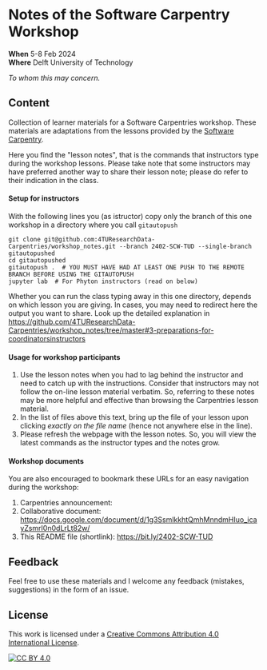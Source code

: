 # Notes of the Software Carpentry Workshop 

**When** 5-8 Feb 2024  
**Where** Delft University of Technology

_To whom this may concern._


## Content
Collection of learner materials for a Software Carpentries workshop. 
These materials are adaptations from the lessons provided by the [Software  Carpentry](https://software-carpentry.org/lessons/).

Here you find the "lesson notes", that is the commands that instructors type during the workshop lessons. 
Please take note that some instructors may have preferred another way to share their lesson note; please do refer to their indication in the class.

#### Setup for instructors 

With the following lines you (as istructor) copy only the branch of this one workshop in a directory where you call `gitautopush`

    git clone git@github.com:4TUResearchData-Carpentries/workshop_notes.git --branch 2402-SCW-TUD --single-branch gitautopushed
    cd gitautopushed
    gitautopush .  # YOU MUST HAVE HAD AT LEAST ONE PUSH TO THE REMOTE BRANCH BEFORE USING THE GITAUTOPUSH
    jupyter lab  # For Phyton instructors (read on below) 

Whether you can run the class typing away in this one directory, depends on which lesson you are giving. 
In cases, you may need to redirect here the output you want to share.
Look up the detailed explanation in https://github.com/4TUResearchData-Carpentries/workshop_notes/tree/master#3-preparations-for-coordinatorsinstructors

#### Usage for workshop participants

1. Use the lesson notes when you had to lag behind the instructor and need to catch up with the instructions. 
Consider that instructors may not follow the on-line lesson material verbatim.  So, referring to these notes may be more helpful and effective than browsing the Carpentries lesson material.  
2. In the list of files above this text, bring up the file of your lesson upon clicking _exactly on the file name_ (hence not anywhere else in the line).  
3. Please refresh the webpage with the lesson notes. 
So, you will view the latest commands as the instructor types and the notes grow.

#### Workshop documents
You are also encouraged to bookmark these URLs for an easy navigation during the workshop:

1. Carpentries announcement: 
2. Collaborative document: https://docs.google.com/document/d/1g3SsmlkkhtQmhMnndmHIuo_icayZsmrI0n0dLrLt82w/
3. This README file (shortlink): https://bit.ly/2402-SCW-TUD


## Feedback
Feel free to use these materials and I welcome any feedback (mistakes, suggestions) in the form of an issue.

## License

This work is licensed under a
[Creative Commons Attribution 4.0 International License][cc-by].

[![CC BY 4.0][cc-by-image]][cc-by]

[cc-by]: http://creativecommons.org/licenses/by/4.0/
[cc-by-image]: https://i.creativecommons.org/l/by/4.0/88x31.png
[cc-by-shield]: https://img.shields.io/badge/License-CC%20BY%204.0-lightgrey.svg
